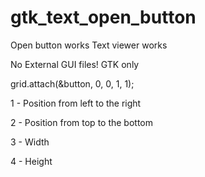 # gtk_text_open_button
Open button works
Text viewer works 

No External GUI files! GTK only

grid.attach(&button, 0, 0, 1, 1);

1 - Position from left to the right 

2 - Position from top to the bottom 

3 - Width 

4 - Height
